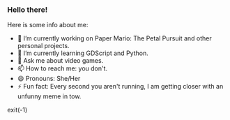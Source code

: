 ### Hello there!

Here is some info about me:
- 🔭 I’m currently working on Paper Mario: The Petal Pursuit and other personal projects.
- 🌱 I’m currently learning GDScript and Python.
- 💬 Ask me about video games.
- 📫 How to reach me: you don't.
- 😄 Pronouns: She/Her
- ⚡ Fun fact: Every second you aren't running, I am getting closer with an unfunny meme in tow.

exit(-1)
